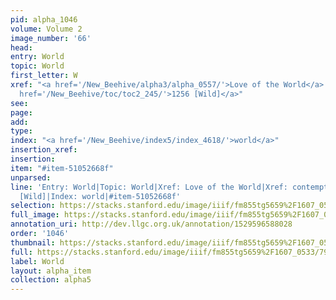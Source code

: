 ```yaml
---
pid: alpha_1046
volume: Volume 2
image_number: '66'
head: 
entry: World
topic: World
first_letter: W
xref: "<a href='/New_Beehive/alpha3/alpha_0557/'>Love of the World</a>|<a href='/New_Beehive/alpha1/alpha_0173/'>contempt</a>|<a
  href='/New_Beehive/toc/toc2_245/'>1256 [Wild]</a>"
see: 
page: 
add: 
type: 
index: "<a href='/New_Beehive/index5/index_4618/'>world</a>"
insertion_xref: 
insertion: 
item: "#item-51052668f"
unparsed: 
line: 'Entry: World|Topic: World|Xref: Love of the World|Xref: contempt|Xref: 1256
  [Wild]|Index: world|#item-51052668f'
selection: https://stacks.stanford.edu/image/iiif/fm855tg5659%2F1607_0533/799,3230,2993,1043/full/0/default.jpg
full_image: https://stacks.stanford.edu/image/iiif/fm855tg5659%2F1607_0533/full/full/0/default.jpg
annotation_uri: http://dev.llgc.org.uk/annotation/1529596588028
order: '1046'
thumbnail: https://stacks.stanford.edu/image/iiif/fm855tg5659%2F1607_0533/799,3230,600,180/250,/0/default.jpg
full: https://stacks.stanford.edu/image/iiif/fm855tg5659%2F1607_0533/799,3230,2993,1043/full/0/default.jpg
label: World
layout: alpha_item
collection: alpha5
---
```

